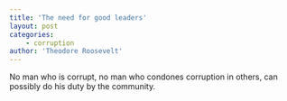 ```yaml
---
title: 'The need for good leaders'
layout: post
categories:
    - corruption
author: 'Theodore Roosevelt'
---
```


No man who is corrupt, no man who condones corruption in others, can possibly do his duty by the community.